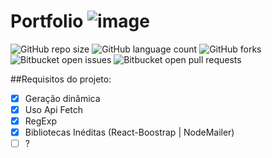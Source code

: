 # Portfolio ![image](https://img.shields.io/badge/React-20232A?style=for-the-badge&logo=react&logoColor=61DAFB) 


![GitHub repo size](https://img.shields.io/github/repo-size/juanfariastk/Portfolio-React?style=for-the-badge)
![GitHub language count](https://img.shields.io/github/languages/count/juanfariastk/Portfolio-React?style=for-the-badge)
![GitHub forks](https://img.shields.io/github/forks/juanfariastk/Portfolio-React?style=for-the-badge)
![Bitbucket open issues](https://img.shields.io/bitbucket/issues/juanfariastk/Portfolio-React?style=for-the-badge)
![Bitbucket open pull requests](https://img.shields.io/bitbucket/pr-raw/juanfariastk/Portfolio-React?style=for-the-badge)

##Requisitos do projeto:

- [x] Geração dinâmica
- [x] Uso Api Fetch 
- [x] RegExp
- [x] Bibliotecas Inéditas (React-Boostrap | NodeMailer)
- [ ] ?
